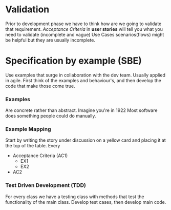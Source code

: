 # Validation
Prior to development phase we have to think how are we going to validate that requirement.
*Acceptance Criteria* in **user stories** will tell you what you need to validate (incomplete and vague)
Use Cases scenarios(flows) might be helpful but they are usually incomplete.

# Specification by example (SBE)
Use examples that surge in collaboration with the dev team. Usually applied in agile. First think of the examples and behaviour's, and then develop the code that make those come true.
### Examples
Are concrete rather than abstract. Imagine you're in 1922
Most software does something people could do manually.
### Example Mapping
Start by writing the story under discussion on a yellow card and placing it at the top of the table. Every 
- Acceptance Criteria (AC1)
	- EX1
	- EX2
- AC2

### Test Driven Development (TDD)
For every class we have a testing class with methods that test the functionality of the main class.
Develop test cases, then develop main code.
